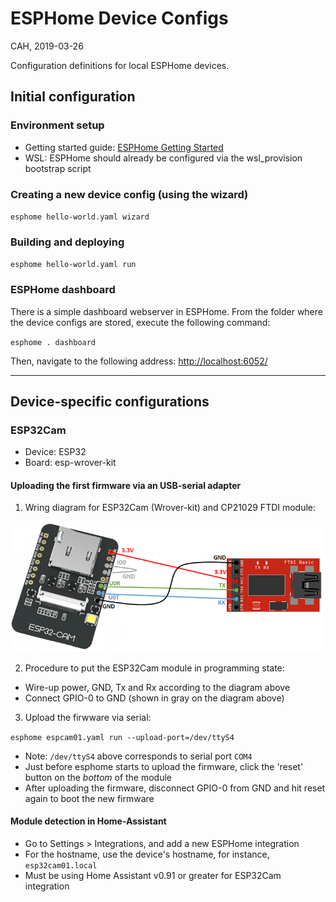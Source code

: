 # ESPHome Device Configs

CAH, 2019-03-26

Configuration definitions for local ESPHome devices.

## Initial configuration

### Environment setup

- Getting started guide: [ESPHome Getting Started](https://esphome.io/guides/getting_started_command_line.html)
- WSL: ESPHome should already be configured via the wsl_provision bootstrap script

### Creating a new device config (using the wizard)

`esphome hello-world.yaml wizard`

### Building and deploying

`esphome hello-world.yaml run`

### ESPHome dashboard

There is a simple dashboard webserver in ESPHome.  From the folder where the device configs are stored, execute the following command:

`esphome . dashboard`

Then, navigate to the following address: [http://localhost:6052/](http://localhost:6052/)

------------------------------------------------------------------------------------------------

## Device-specific configurations

### ESP32Cam

- Device: ESP32
- Board: esp-wrover-kit

#### Uploading the first firmware via an USB-serial adapter

1. Wring diagram for ESP32Cam (Wrover-kit) and CP21029 FTDI module:

![ESP32Cam programming: wiring diagram](images/ESP32-CAM-wiring-FTDI1.png)

2. Procedure to put the ESP32Cam module in programming state:

- Wire-up power, GND, Tx and Rx according to the diagram above
- Connect GPIO-0 to GND (shown in gray on the diagram above)

3. Upload the firwware via serial:

`esphome espcam01.yaml run --upload-port=/dev/ttyS4`

- Note: `/dev/ttyS4` above corresponds to serial port `COM4`
- Just before esphome starts to upload the firmware,  click the 'reset' button on the *bottom* of the module
- After uploading the firmware, disconnect GPIO-0 from GND and hit reset again to boot the new firmware

#### Module detection in Home-Assistant

- Go to Settings > Integrations, and add a new ESPHome integration
- For the hostname, use the device's hostname, for instance, `esp32cam01.local`
- Must be using Home Assistant v0.91 or greater for ESP32Cam integration
